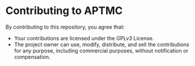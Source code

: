 # Contributing to APTMC

By contributing to this repository, you agree that:
- Your contributions are licensed under the GPLv3 License.
- The project owner can use, modify, distribute, and sell the contributions for any purpose, including commercial purposes, without notification or compensation.
